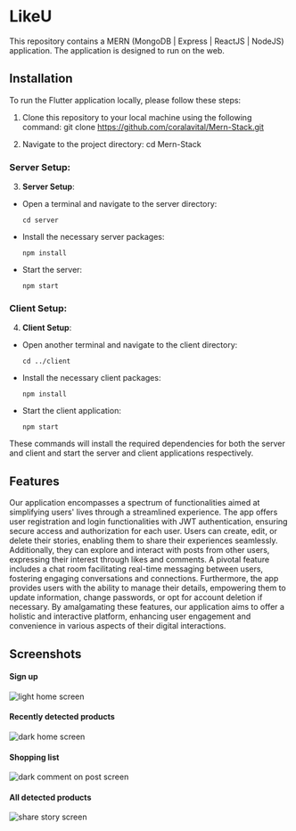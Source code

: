 # LikeU
This repository contains a MERN (MongoDB | Express | ReactJS | NodeJS) application. The application is designed to run on the web.

## Installation
To run the Flutter application locally, please follow these steps:

1. Clone this repository to your local machine using the following command:
  git clone https://github.com/coralavital/Mern-Stack.git

2. Navigate to the project directory:
  cd Mern-Stack

### Server Setup:

3. **Server Setup**:
- Open a terminal and navigate to the server directory:
  ```
  cd server
  ```
- Install the necessary server packages:
  ```
  npm install
  ```
- Start the server:
  ```
  npm start
  ```

### Client Setup:

4. **Client Setup**:
- Open another terminal and navigate to the client directory:
  ```
  cd ../client
  ```
- Install the necessary client packages:
  ```
  npm install
  ```
- Start the client application:
  ```
  npm start
  ```

These commands will install the required dependencies for both the server and client and start the server and client applications respectively.



## Features
Our application encompasses a spectrum of functionalities aimed at simplifying users' lives through a streamlined experience. The app offers user registration and login functionalities with JWT authentication, ensuring secure access and authorization for each user.
Users can create, edit, or delete their stories, enabling them to share their experiences seamlessly. Additionally, they can explore and interact with posts from other users, expressing their interest through likes and comments.
A pivotal feature includes a chat room facilitating real-time messaging between users, fostering engaging conversations and connections.
Furthermore, the app provides users with the ability to manage their details, empowering them to update information, change passwords, or opt for account deletion if necessary.
By amalgamating these features, our application aims to offer a holistic and interactive platform, enhancing user engagement and convenience in various aspects of their digital interactions.

## Screenshots
#### Sign up
![light home screen](https://github.com/coralavital/Mern-Stack/client/assets/1)

#### Recently detected products
![dark home screen](https://github.com/coralavital/Mern-Stack/client/assets/2)

#### Shopping list
![dark comment on post screen](https://github.com/coralavital/Mern-Stack/client/assets/3)

#### All detected products
![share story screen](https://github.com/coralavital/Mern-Stack/client/assets/4)
